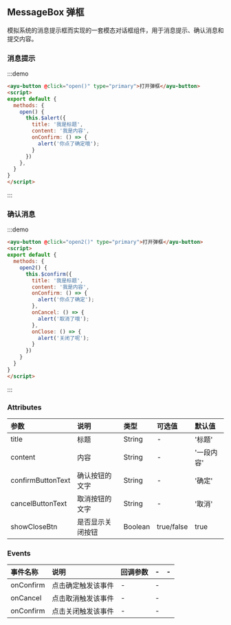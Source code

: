 ## MessageBox 弹框
模拟系统的消息提示框而实现的一套模态对话框组件，用于消息提示、确认消息和提交内容。
<script>
export default {
  methods: {
    open() {
      this.$alert({
        title: '我是标题',
        content: '我是内容',
        onConfirm: () => {
          alert('你点了确定哦');
        }
      })
    },
    open2() {
      this.$confirm({
        title: '我是标题',
        content: '我是内容',
        onConfirm: () => {
          alert('你点了确定');
        },
        onCancel: () => {
          alert('取消了哦');
        },
        onClose: () => {
          alert('关闭了呢');
        }
      })
    }
  }
}
</script>
### 消息提示
:::demo
``` html
<ayu-button @click="open()" type="primary">打开弹框</ayu-button>
<script>
export default {
  methods: {
    open() {
      this.$alert({
        title: '我是标题',
        content: '我是内容',
        onConfirm: () => {
          alert('你点了确定哦');
        }
      })
    },
  }
}
</script>
```
:::

### 确认消息
:::demo
``` html
<ayu-button @click="open2()" type="primary">打开弹框</ayu-button>
<script>
export default {
  methods: {
    open2() {
      this.$confirm({
        title: '我是标题',
        content: '我是内容',
        onConfirm: () => {
          alert('你点了确定');
        },
        onCancel: () => {
          alert('取消了哦');
        },
        onClose: () => {
          alert('关闭了呢');
        }
      })
    }
  }
}
</script>
```
:::

### Attributes
参数|说明|类型|可选值|默认值
:---|:---|:---|:---|:---
title|标题|String|-|'标题'
content|内容|String|-|'一段内容'
confirmButtonText|确认按钮的文字|String|-|'确定'
cancelButtonText|取消按钮的文字|String|-|'取消'
showCloseBtn|是否显示关闭按钮|Boolean|true/false|true

### Events
事件名称|说明|回调参数|-|-
:---|:---|:---|:---|:---
onConfirm|点击确定触发该事件|-|-
onCancel|点击取消触发该事件|-|-
onConfirm|点击关闭触发该事件|-|-
